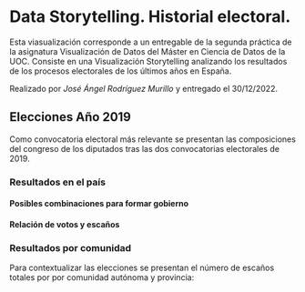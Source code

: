 # Data Storytelling. Historial electoral.

Esta viasualización corresponde a un entregable de la segunda práctica de la asignatura Visualización de Datos del Máster en Ciencia de Datos de la UOC. Consiste en una Visualización Storytelling analizando los resultados de los procesos electorales de los últimos años en España.

Realizado por *José Ángel Rodríguez Murillo* y entregado el 30/12/2022.

## Elecciones Año 2019

Como convocatoria electoral más relevante se presentan las composiciones del congreso de los diputados tras las dos convocatorias electorales de 2019.

### Resultados en el país

<div class="flourish-embed flourish-parliament" data-src="visualisation/12292558"><script src="https://public.flourish.studio/resources/embed.js"></script></div>
<div class="flourish-embed flourish-chart" data-src="visualisation/12299678"><script src="https://public.flourish.studio/resources/embed.js"></script></div>
<div class="flourish-embed flourish-chart" data-src="visualisation/12300092"><script src="https://public.flourish.studio/resources/embed.js"></script></div>

#### Posibles combinaciones para formar gobierno

<div class="flourish-embed flourish-chart" data-src="visualisation/12307805"><script src="https://public.flourish.studio/resources/embed.js"></script></div>

#### Relación de votos y escaños

<div class="flourish-embed flourish-slope" data-src="visualisation/12307283"><script src="https://public.flourish.studio/resources/embed.js"></script></div>

### Resultados por comunidad
Para contextualizar las elecciones se presentan el número de escaños totales por por comunidad autónoma y provincia:

<div class="flourish-embed flourish-chart" data-src="visualisation/12292210"><script src="https://public.flourish.studio/resources/embed.js"></script></div><div class="flourish-embed flourish-chart" data-src="visualisation/12292373"><script src="https://public.flourish.studio/resources/embed.js"></script></div>

<div class="flourish-embed flourish-map" data-src="visualisation/12293525"><script src="https://public.flourish.studio/resources/embed.js"></script></div>
<div class="flourish-embed flourish-chart" data-src="visualisation/12299790"><script src="https://public.flourish.studio/resources/embed.js"></script></div>



